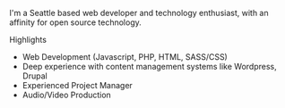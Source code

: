 I'm a Seattle based web developer and technology enthusiast, with an affinity for open source technology. 

Highlights

- Web Development (Javascript, PHP, HTML, SASS/CSS)
- Deep experience with content management systems like Wordpress, Drupal
- Experienced Project Manager  
- Audio/Video Production
